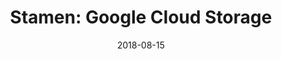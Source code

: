---
title: "Stamen: Google Cloud Storage"
description: A data art installation for Google Next 2018. Lead developer, team project.
date: 2018-08-15
year: 2018
tags:
 - tag: stamen
   link: https://hi.stamen.com/visualizing-patterns-in-googles-cloud-7b43afddc791
 - tag: js
   link: http://vignette.cool/2017/06/05/conversation-in-action.html
 - tag: docs
   link: https://hi.stamen.com/visualizing-patterns-in-googles-cloud-7b43afddc791
 - tag: video
   link: https://github.com/loganwilliams
externalURL: https://cloud.google.com/blog/products/storage-data-transfer/cloud-storage-requests-create-data-art-and-usage-insights
---